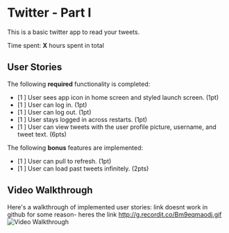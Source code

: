 # Twitter - Part I

This is a basic twitter app to read your tweets.

Time spent: **X** hours spent in total

## User Stories

The following **required** functionality is completed:

- [1 ] User sees app icon in home screen and styled launch screen. (1pt)
- [1 ] User can log in. (1pt)
- [1 ] User can log out. (1pt)
- [1 ] User stays logged in across restarts. (1pt)
- [1 ] User can view tweets with the user profile picture, username, and tweet text. (6pts)

The following **bonus** features are implemented:

- [1 ] User can pull to refresh. (1pt)
- [1 ] User can load past tweets infinitely. (2pts)

## Video Walkthrough

Here's a walkthrough of implemented user stories:
link doesnt work in github for some reason- heres the link http://g.recordit.co/Bm9eqmaodj.gif
<img src='http://g.recordit.co/Bm9eqmaodj.gif' title='Video Walkthrough' width='' alt='Video Walkthrough' />
